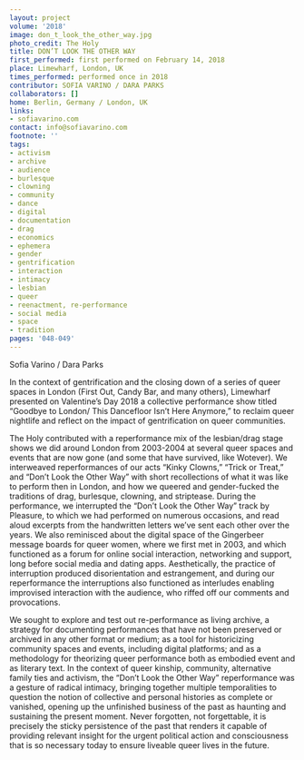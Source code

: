 ```yaml
---
layout: project
volume: '2018'
image: don_t_look_the_other_way.jpg
photo_credit: The Holy
title: DON’T LOOK THE OTHER WAY
first_performed: first performed on February 14, 2018
place: Limewharf, London, UK
times_performed: performed once in 2018
contributor: SOFIA VARINO / DARA PARKS
collaborators: []
home: Berlin, Germany / London, UK
links:
- sofiavarino.com
contact: info@sofiavarino.com
footnote: ''
tags:
- activism
- archive
- audience
- burlesque
- clowning
- community
- dance
- digital
- documentation
- drag
- economics
- ephemera
- gender
- gentrification
- interaction
- intimacy
- lesbian
- queer
- reenactment, re-performance
- social media
- space
- tradition
pages: '048-049'
---
```




Sofia Varino / Dara Parks

In the context of gentrification and the closing down of a series of queer spaces in London (First Out, Candy Bar, and many others), Limewharf presented on Valentine’s Day 2018 a collective performance show titled “Goodbye to London/ This Dancefloor Isn’t Here Anymore,” to reclaim queer nightlife and reflect on the impact of gentrification on queer communities.

The Holy contributed with a reperformance mix of the lesbian/drag stage shows we did around London from 2003-2004 at several queer spaces and events that are now gone (and some that have survived, like Wotever). We interweaved reperformances of our acts “Kinky Clowns,” “Trick or Treat,” and “Don’t Look the Other Way” with short recollections of what it was like to perform then in London, and how we queered and gender-fucked the traditions of drag, burlesque, clowning, and striptease. During the performance, we interrupted the “Don’t Look the Other Way” track by Pleasure, to which we had performed on numerous occasions, and read aloud excerpts from the handwritten letters we’ve sent each other over the years. We also reminisced about the digital space of the Gingerbeer message boards for queer women, where we first met in 2003, and which functioned as a forum for online social interaction, networking and support, long before social media and dating apps. Aesthetically, the practice of interruption produced disorientation and estrangement, and during our reperformance the interruptions also functioned as interludes enabling improvised interaction with the audience, who riffed off our comments and provocations.

We sought to explore and test out re-performance as living archive, a strategy for documenting performances that have not been preserved or archived in any other format or medium; as a tool for historicizing community spaces and events, including digital platforms; and as a methodology for theorizing queer performance both as embodied event and as literary text. In the context of queer kinship, community, alternative family ties and activism, the “Don’t Look the Other Way” reperformance was a gesture of radical intimacy, bringing together multiple temporalities to question the notion of collective and personal histories as complete or vanished, opening up the unfinished business of the past as haunting and sustaining the present moment. Never forgotten, not forgettable, it is precisely the sticky persistence of the past that renders it capable of providing relevant insight for the urgent political action and consciousness that is so necessary today to ensure liveable queer lives in the future.
